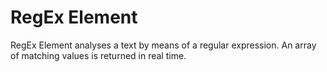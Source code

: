 # RegEx Element

RegEx Element analyses a text by means of a regular expression. An array of
matching values is returned in real time.
